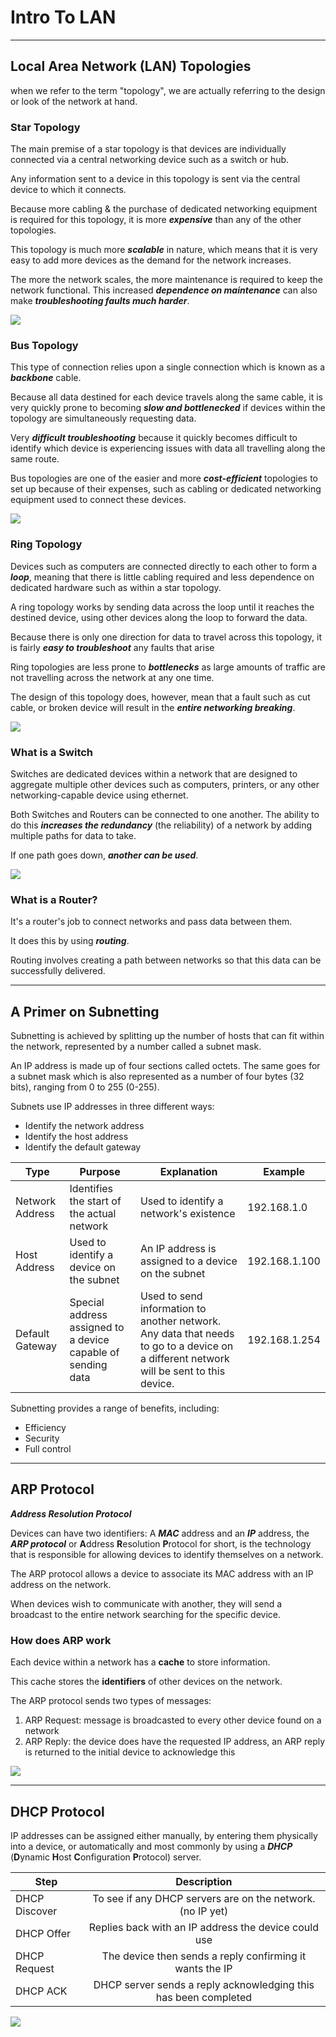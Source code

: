 # **Intro To LAN**

---

## **Local Area Network (LAN) Topologies**

when we refer to the term "topology", we are actually referring to the design or look of the network at hand.

### **Star Topology**

The main premise of a star topology is that devices are individually connected via a central networking device such as a switch or hub.

Any information sent to a device in this topology is sent via the central device to which it connects.

Because more cabling & the purchase of dedicated networking equipment is required for this topology, it is more ***expensive*** than any of the other topologies.

This topology is much more ***scalable*** in nature, which means that it is very easy to add more devices as the demand for the network increases.

The more the network scales, the more maintenance is required to keep the network functional. This increased ***dependence on maintenance*** can also make ***troubleshooting faults much harder***.

![](images/startopology.png)

### **Bus Topology**

This type of connection relies upon a single connection which is known as a ***backbone*** cable.

Because all data destined for each device travels along the same cable, it is very quickly prone to becoming ***slow and bottlenecked*** if devices within the topology are simultaneously requesting data.

Very ***difficult troubleshooting*** because it quickly becomes difficult to identify which device is experiencing issues with data all travelling along the same route.

Bus topologies are one of the easier and more ***cost-efficient*** topologies to set up because of their expenses, such as cabling or dedicated networking equipment used to connect these devices.

![](images/bustopology.png)

### **Ring Topology**

Devices such as computers are connected directly to each other to form a ***loop***, meaning that there is little cabling required and less dependence on dedicated hardware such as within a star topology.

A ring topology works by sending data across the loop until it reaches the destined device, using other devices along the loop to forward the data.

Because there is only one direction for data to travel across this topology, it is fairly ***easy to troubleshoot*** any faults that arise

Ring topologies are less prone to ***bottlenecks*** as large amounts of traffic are not travelling across the network at any one time.

The design of this topology does, however, mean that a fault such as cut cable, or broken device will result in the ***entire networking breaking***.

![](images/ringtopology.png)

### **What is a Switch**

Switches are dedicated devices within a network that are designed to aggregate multiple other devices such as computers, printers, or any other networking-capable device using ethernet.

Both Switches and Routers can be connected to one another. The ability to do this ***increases the redundancy*** (the reliability) of a network by adding multiple paths for data to take.

If one path goes down, ***another can be used***.

![](images/switches.png)

### **What is a Router?**

It's a router's job to connect networks and pass data between them.

It does this by using ***routing***.

Routing involves creating a path between networks so that this data can be successfully delivered.

---

## **A Primer on Subnetting**

Subnetting is achieved by splitting up the number of hosts that can fit within the network, represented by a number called a subnet mask.

An IP address is made up of four sections called octets. The same goes for a subnet mask which is also represented as a number of four bytes (32 bits), ranging from 0 to 255 (0-255).

Subnets use IP addresses in three different ways:

- Identify the network address
- Identify the host address
- Identify the default gateway

| Type            | Purpose                                                      | Explanation                                                                                                                            | Example       |
| --------------- | ------------------------------------------------------------ | -------------------------------------------------------------------------------------------------------------------------------------- | ------------- |
| Network Address | Identifies the start of the actual network                   | Used to identify a network's existence                                                                                                 | 192.168.1.0   |
| Host Address    | Used to identify a device on the subnet                      | An IP address is assigned to a device on the subnet                                                                                    | 192.168.1.100 |
| Default Gateway | Special address assigned to a device capable of sending data | Used to send information to another network. Any data that needs to go to a device on a different network will be sent to this device. | 192.168.1.254 |

Subnetting provides a range of benefits, including:

- Efficiency
- Security
- Full control

---

## **ARP Protocol**

***Address Resolution Protocol***

Devices can have two identifiers: A ***MAC*** address and an ***IP*** address, the ***ARP protocol*** or **A**ddress **R**esolution **P**rotocol for short, is the technology that is responsible for allowing devices to identify themselves on a network.

The ARP protocol allows a device to associate its MAC address with an IP address on the network.

When devices wish to communicate with another, they will send a broadcast to the entire network searching for the specific device.

### **How does ARP work**

Each device within a network has a **cache** to store information.

This cache stores the **identifiers** of other devices on the network.

The ARP protocol sends two types of messages:

1. ARP Request: message is broadcasted to every other device found on a network
2. ARP Reply: the device does have the requested IP address, an ARP reply is returned to the initial device to acknowledge this

![](images/ARP.png)

---

## **DHCP Protocol**

IP addresses can be assigned either manually, by entering them physically into a device, or automatically and most commonly by using a ***DHCP*** (**D**ynamic **H**ost **C**onfiguration **P**rotocol) server.

| Step          |                           Description                           |
| ------------- | :-------------------------------------------------------------: |
| DHCP Discover |    To see if any DHCP servers are on the network.(no IP yet)    |
| DHCP Offer    |      Replies back with an IP address the device could use       |
| DHCP Request  |    The device then sends a reply confirming it wants the IP     |
| DHCP ACK      | DHCP server sends a reply acknowledging this has been completed |

![](images/DHCP.png)
